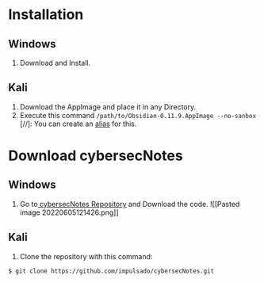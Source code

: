 # Installation
## Windows
1. Download and Install.

## Kali
1. Download the AppImage and place it in any Directory.
2. Execute this command `/path/to/Obsidian-0.11.9.AppImage --no-sanbox`
[//]: You can create an [alias](obsidian://open?vault=cybersecNotes&file=Cheat%20Sheet%2FAliases) for this. 


# Download cybersecNotes
## Windows
1. Go to[ cybersecNotes Repository](https://github.com/impulsado/cybersecNotes) and Download the code.
![[Pasted image 20220605121426.png]]

## Kali
1. Clone the repository with this command:
```bash
$ git clone https://github.com/impulsado/cybersecNotes.git
```
